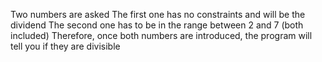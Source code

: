 Two numbers are asked
The first one has no constraints and will be the dividend
The second one has to be in the range between 2 and 7 (both included)
Therefore, once both numbers are introduced, the program will tell you if they are divisible
